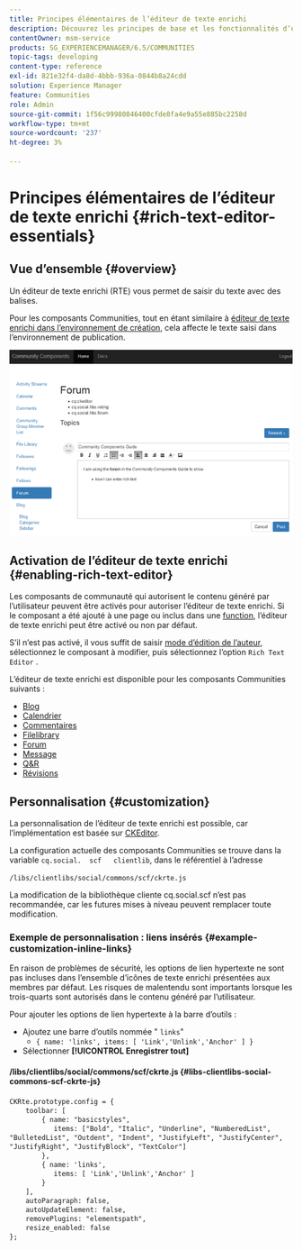 ```yaml
---
title: Principes élémentaires de l’éditeur de texte enrichi
description: Découvrez les principes de base et les fonctionnalités d’un éditeur de texte enrichi qui vous permet de saisir du texte avec des balises.
contentOwner: msm-service
products: SG_EXPERIENCEMANAGER/6.5/COMMUNITIES
topic-tags: developing
content-type: reference
exl-id: 821e32f4-da8d-4bbb-936a-0844b8a24cdd
solution: Experience Manager
feature: Communities
role: Admin
source-git-commit: 1f56c99980846400cfde8fa4e9a55e885bc2258d
workflow-type: tm+mt
source-wordcount: '237'
ht-degree: 3%

---
```


# Principes élémentaires de l’éditeur de texte enrichi {#rich-text-editor-essentials}

## Vue d’ensemble {#overview}

Un éditeur de texte enrichi (RTE) vous permet de saisir du texte avec des balises.

Pour les composants Communities, tout en étant similaire à [éditeur de texte enrichi dans l’environnement de création](../../help/sites-authoring/rich-text-editor.md), cela affecte le texte saisi dans l’environnement de publication.

![rich-text-editor](assets/rich-text-editor.png)

## Activation de l’éditeur de texte enrichi {#enabling-rich-text-editor}

Les composants de communauté qui autorisent le contenu généré par l’utilisateur peuvent être activés pour autoriser l’éditeur de texte enrichi. Si le composant a été ajouté à une page ou inclus dans une [function](functions.md), l’éditeur de texte enrichi peut être activé ou non par défaut.

S’il n’est pas activé, il vous suffit de saisir [mode d’édition de l’auteur](sites-console.md#authoring-site-content), sélectionnez le composant à modifier, puis sélectionnez l’option `Rich Text Editor` .

L’éditeur de texte enrichi est disponible pour les composants Communities suivants :

* [Blog](blog-feature.md)
* [Calendrier](calendar.md)
* [Commentaires](comments.md)
* [Filelibrary](file-library.md)
* [Forum](forum.md)
* [Message](configure-messaging.md)
* [Q&amp;R](working-with-qna.md)
* [Révisions](reviews.md)

## Personnalisation {#customization}

La personnalisation de l’éditeur de texte enrichi est possible, car l’implémentation est basée sur [CKEditor](https://ckeditor.com/).

La configuration actuelle des composants Communities se trouve dans la variable `cq.social.  scf   clientlib`, dans le référentiel à l’adresse

`/libs/clientlibs/social/commons/scf/ckrte.js`

La modification de la bibliothèque cliente cq.social.scf n’est pas recommandée, car les futures mises à niveau peuvent remplacer toute modification.

### Exemple de personnalisation : liens insérés {#example-customization-inline-links}

En raison de problèmes de sécurité, les options de lien hypertexte ne sont pas incluses dans l’ensemble d’icônes de texte enrichi présentées aux membres par défaut. Les risques de malentendu sont importants lorsque les trois-quarts sont autorisés dans le contenu généré par l’utilisateur.

Pour ajouter les options de lien hypertexte à la barre d’outils :

* Ajoutez une barre d’outils nommée &quot; `links`&quot;
   * `{ name: 'links', items: [ 'Link','Unlink','Anchor' ] }`
* Sélectionner **[!UICONTROL Enregistrer tout]**

#### /libs/clientlibs/social/commons/scf/ckrte.js {#libs-clientlibs-social-commons-scf-ckrte-js}

```
CKRte.prototype.config = {
    toolbar: [
        { name: "basicstyles",
           items: ["Bold", "Italic", "Underline", "NumberedList", "BulletedList", "Outdent", "Indent", "JustifyLeft", "JustifyCenter", "JustifyRight", "JustifyBlock", "TextColor"]
        },
        { name: 'links',
           items: [ 'Link','Unlink','Anchor' ]
        }
    ],
    autoParagraph: false,
    autoUpdateElement: false,
    removePlugins: "elementspath",
    resize_enabled: false
};
```
